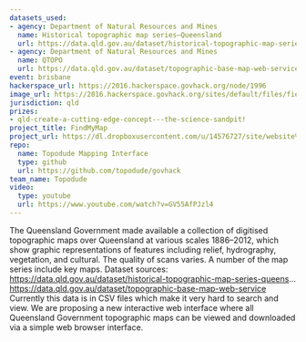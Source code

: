 ```yaml
---
datasets_used:
- agency: Department of Natural Resources and Mines
  name: Historical topographic map series—Queensland
  url: https://data.qld.gov.au/dataset/historical-topographic-map-series-queensland
- agency: Department of Natural Resources and Mines
  name: QTOPO
  url: https://data.qld.gov.au/dataset/topographic-base-map-web-service
event: brisbane
hackerspace_url: https://2016.hackerspace.govhack.org/node/1996
image_url: https://2016.hackerspace.govhack.org/sites/default/files/field/image/Topodude.png
jurisdiction: qld
prizes:
- qld-create-a-cutting-edge-concept---the-science-sandpit!
project_title: FindMyMap
project_url: https://dl.dropboxusercontent.com/u/14576727/site/website%20code/index.html
repo:
  name: Topodude Mapping Interface
  type: github
  url: https://github.com/topodude/govhack
team_name: Topodude
video:
  type: youtube
  url: https://www.youtube.com/watch?v=GV55AfPJzl4
---
```


The Queensland Government made available a collection of digitised topographic maps over Queensland at various scales 1886–2012, which show graphic representations of features including relief, hydrography, vegetation, and cultural. The quality of scans varies. A number of the map series include key maps.
Dataset sources:
https://data.qld.gov.au/dataset/historical-topographic-map-series-queens...
https://data.qld.gov.au/dataset/topographic-base-map-web-service
Currently this data is in CSV files which make it very hard to search and view. We are proposing a new interactive web interface where all Queensland Government topographic maps can be viewed and downloaded via a simple web browser interface.
